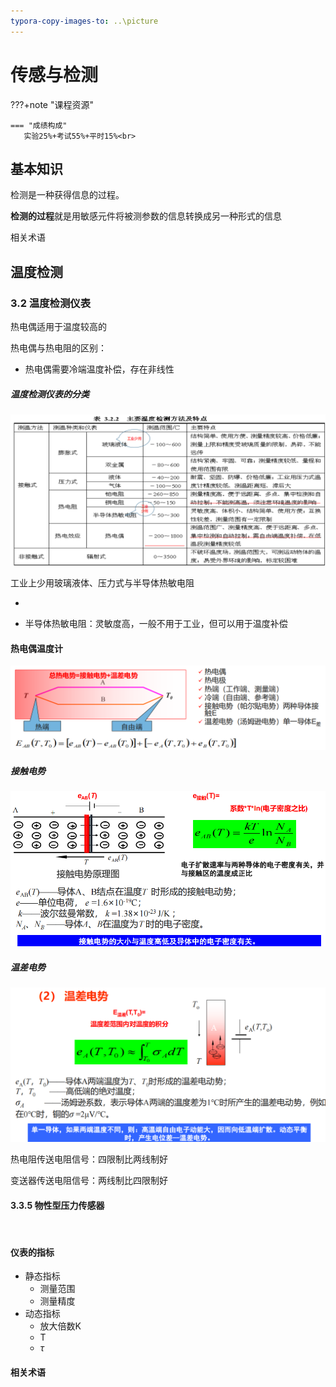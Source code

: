 ```yaml
---
typora-copy-images-to: ..\picture
---
```


# 传感与检测


???+note "课程资源"


    === "成绩构成"
       实验25%+考试55%+平时15%<br>



## 基本知识

检测是一种获得信息的过程。

**检测的过程**就是用敏感元件将被测参数的信息转换成另一种形式的信息

相关术语





## 温度检测

### 3.2 温度检测仪表

热电偶适用于温度较高的



热电偶与热电阻的区别：

- 热电偶需要冷端温度补偿，存在非线性







##### 温度检测仪表的分类

![image-20241011104820427](..\picture\image-20241011104820427.png)

工业上少用玻璃液体、压力式与半导体热敏电阻

- 

- 半导体热敏电阻：灵敏度高，一般不用于工业，但可以用于温度补偿




#### 热电偶温度计

![image-20241011105752456](..\picture\image-20241011105752456.png)



##### 接触电势

![image-20241011110009928](..\picture\image-20241011110009928.png)



##### 温差电势

![image-20241011110041309](..\picture\image-20241011110041309.png)





热电阻传送电阻信号：四限制比两线制好

变送器传送电阻信号：两线制比四限制好





























#### 3.3.5 物性型压力传感器























































































































































































 







































































































































































































































































































































































































































































































































































































































































































































































































































































































































































































































































































































































































































































































































































































































































































































































































































































































































































































































































































































































































































































































































































































































































































































































































































































































































































































































































































































































































































































































































































































































































































































































































































































































































































































































































































































































































































































































































































































































































































































































































































































































































































































































































































































































































































































































































































































































































































































































































































































































































































































































































































































































































































































































































































































































































































































































































































































































































































































































































































































































































































































































































































































































































































































































































































































































































































































































































​                                                                                                                                                                                                                                                                                                                                                                                                                                                                                                                                                                                                                                                                                                                                                                                                                                                                                                                                                                                                                                                                                                                                                                                                                                                                                                                                                                                                                                                                                                                                                                                                                                                                                                                                                                                                                                                                                                                                                                                                                                                                                                                                                                                                   



















































































































































































































































































































































































































































































































































































































































































































































































































































































































































































































































































































































































































































































































































































































































































































































































































































































































































































































































































































#### 仪表的指标

- 静态指标
  - 测量范围
  - 测量精度
- 动态指标
  - 放大倍数K
  - T
  - $\tau$

#### 相关术语

